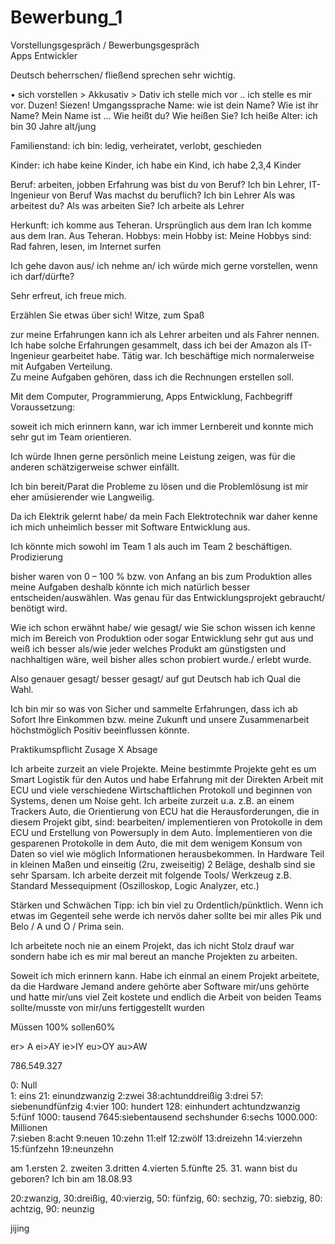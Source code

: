 # Bewerbung_1

Vorstellungsgespräch   / Bewerbungsgespräch      
Apps Entwickler

Deutsch beherrschen/ fließend sprechen sehr wichtig.

•	sich vorstellen  > Akkusativ   > Dativ
ich stelle mich vor .. ich stelle es mir vor.
Duzen! Siezen!   Umgangssprache
Name:
wie ist dein Name? Wie ist ihr Name? Mein Name ist …
Wie heißt du? Wie heißen Sie? Ich heiße
Alter:
ich bin 30 Jahre alt/jung

Familienstand:
ich bin: ledig, verheiratet, verlobt, geschieden

Kinder: ich habe keine Kinder, ich habe ein Kind, ich habe 2,3,4 Kinder

Beruf:  arbeiten, jobben   Erfahrung
was bist du von Beruf? Ich bin Lehrer, IT- Ingenieur von Beruf
Was machst du beruflich? Ich bin Lehrer
Als was arbeitest du? Als was arbeiten Sie? Ich arbeite als Lehrer

Herkunft:
ich komme aus Teheran. Ursprünglich aus dem Iran
Ich komme aus dem Iran. Aus Teheran.
Hobbys:
mein Hobby ist:
Meine Hobbys sind: Rad fahren, lesen, im Internet surfen

Ich gehe davon aus/ ich nehme an/ ich würde mich gerne vorstellen, wenn ich darf/dürfte?

Sehr erfreut, ich freue mich.

Erzählen Sie etwas über sich!   Witze, zum Spaß

zur meine Erfahrungen kann ich als Lehrer arbeiten und als Fahrer nennen.
Ich habe solche Erfahrungen gesammelt, dass ich bei der Amazon als IT-Ingenieur gearbeitet habe.
Tätig war.
Ich beschäftige mich normalerweise mit Aufgaben Verteilung.  
Zu meine Aufgaben gehören, dass ich die Rechnungen erstellen soll.

Mit dem Computer, Programmierung, Apps Entwicklung,
 Fachbegriff
Voraussetzung:







soweit ich mich erinnern kann, war ich immer Lernbereit und konnte mich sehr gut im Team orientieren.

Ich würde Ihnen gerne persönlich meine Leistung zeigen, was für die anderen schätzigerweise schwer einfällt.

Ich bin bereit/Parat die Probleme zu lösen und die Problemlösung ist mir eher amüsierender wie
Langweilig.

Da ich Elektrik gelernt habe/ da mein Fach Elektrotechnik war daher kenne ich mich unheimlich besser mit Software Entwicklung aus.  

Ich könnte mich sowohl im Team 1 als auch im Team 2 beschäftigen.
Prodizierung

bisher waren von 0 – 100 % bzw. von Anfang an bis zum Produktion alles meine Aufgaben deshalb
könnte ich mich natürlich besser entscheiden/auswählen. Was genau für das Entwicklungsprojekt gebraucht/ benötigt wird.

Wie ich schon erwähnt habe/ wie gesagt/ wie Sie schon wissen
ich kenne mich im Bereich von Produktion oder sogar Entwicklung sehr gut aus und weiß ich besser als/wie jeder welches Produkt am günstigsten und nachhaltigen wäre, weil bisher alles schon probiert wurde./ erlebt wurde.

Also genauer gesagt/ besser gesagt/ auf gut Deutsch hab ich Qual die Wahl.

Ich bin mir so was von Sicher und sammelte Erfahrungen, dass ich ab Sofort Ihre Einkommen bzw. meine Zukunft und unsere Zusammenarbeit höchstmöglich Positiv beeinflussen könnte.

Praktikumspflicht
Zusage X Absage


Ich arbeite zurzeit an viele Projekte. Meine bestimmte Projekte geht es um Smart Logistik für den Autos und habe Erfahrung mit der Direkten Arbeit mit ECU und viele verschiedene
Wirtschaftlichen Protokoll und beginnen von Systems, denen um Noise geht.
Ich arbeite zurzeit u.a.  z.B. an einem Trackers Auto, die Orientierung von ECU hat
die Herausforderungen, die in diesem Projekt gibt, sind:
bearbeiten/ implementieren  von Protokolle in dem ECU und Erstellung von Powersuply in dem Auto.
Ímplementieren von die gesparenen Protokolle in dem Auto, die mit dem wenigem Konsum von Daten so viel wie möglich Informationen herausbekommen.
In Hardware Teil in kleinen Maßen und einseitig (2ru, zweiseitig) 2 Beläge, deshalb sind sie sehr Sparsam.
Ich arbeite derzeit mit folgende Tools/ Werkzeug z.B. Standard Messequipment (Oszilloskop, Logic Analyzer, etc.)


Stärken  und  Schwächen
Tipp: ich bin viel zu Ordentlich/pünktlich. Wenn ich etwas im Gegenteil sehe werde ich nervös
daher sollte bei mir alles Pik und Belo / A und O / Prima  sein.


Ich arbeitete noch nie an einem Projekt, das ich nicht Stolz drauf war sondern habe ich es mir mal bereut an manche Projekten zu arbeiten.  

Soweit ich mich erinnern kann. Habe ich einmal an einem Projekt arbeitete, da die Hardware Jemand andere gehörte aber Software mir/uns gehörte und hatte mir/uns viel Zeit kostete und endlich die Arbeit von beiden Teams sollte/musste von mir/uns fertiggestellt wurden



Müssen 100%
sollen60%



er> A  ei>AY ie>IY  eu>OY au>AW

786.549.327

0: Null  
1: eins                                  21: einundzwanzig
2:zwei                                  38:achtunddreißig
3:drei                                    57: siebenundfünfzig
4:vier                                    100: hundert     128: einhundert achtundzwanzig
5:fünf                                    1000: tausend           7645:siebentausend sechshunder
6:sechs                                   1000.000: Millionen    
7:sieben
8:acht
9:neuen
10:zehn
11:elf
12:zwölf
13:dreizehn
14:vierzehn
15:fünfzehn
19:neunzehn

 am 1.ersten 2. zweiten 3.dritten 4.vierten 5.fünfte 25. 31.
wann bist du geboren? Ich bin am 18.08.93


20:zwanzig, 30:dreißig, 40:vierzig, 50: fünfzig, 60: sechzig, 70: siebzig, 80: achtzig, 90: neunzig


jijing
